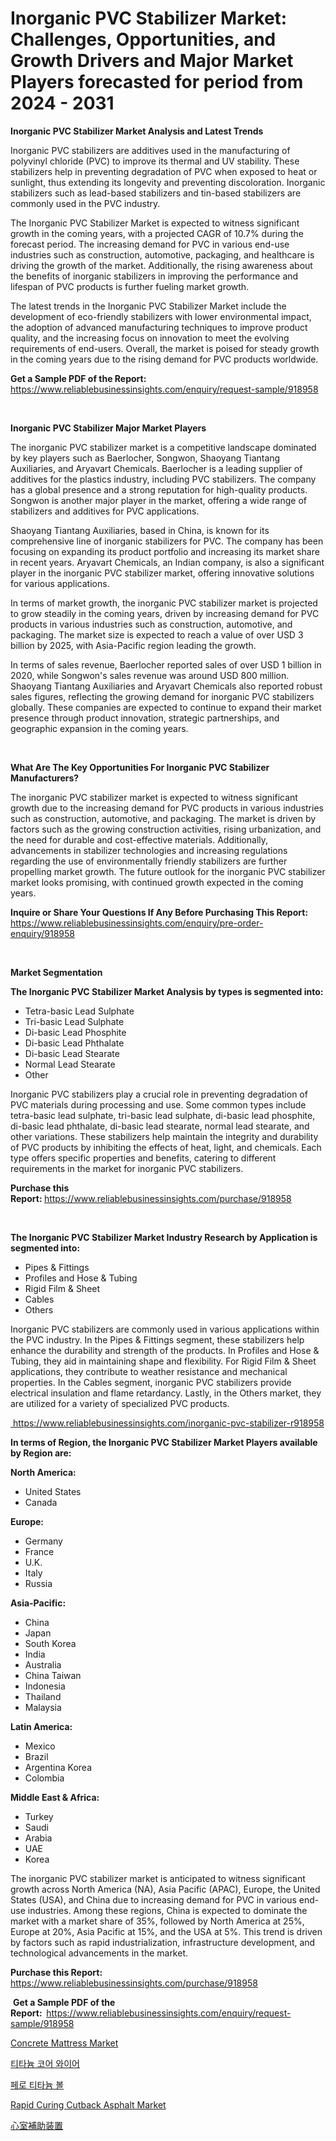 <p><h1>Inorganic PVC Stabilizer Market: Challenges, Opportunities, and Growth Drivers and Major Market Players forecasted for period from 2024 - 2031</h1></p><p><strong>Inorganic PVC Stabilizer Market Analysis and Latest Trends</strong></p>
<p><p>Inorganic PVC stabilizers are additives used in the manufacturing of polyvinyl chloride (PVC) to improve its thermal and UV stability. These stabilizers help in preventing degradation of PVC when exposed to heat or sunlight, thus extending its longevity and preventing discoloration. Inorganic stabilizers such as lead-based stabilizers and tin-based stabilizers are commonly used in the PVC industry.</p><p>The Inorganic PVC Stabilizer Market is expected to witness significant growth in the coming years, with a projected CAGR of 10.7% during the forecast period. The increasing demand for PVC in various end-use industries such as construction, automotive, packaging, and healthcare is driving the growth of the market. Additionally, the rising awareness about the benefits of inorganic stabilizers in improving the performance and lifespan of PVC products is further fueling market growth.</p><p>The latest trends in the Inorganic PVC Stabilizer Market include the development of eco-friendly stabilizers with lower environmental impact, the adoption of advanced manufacturing techniques to improve product quality, and the increasing focus on innovation to meet the evolving requirements of end-users. Overall, the market is poised for steady growth in the coming years due to the rising demand for PVC products worldwide.</p></p>
<p><strong>Get a Sample PDF of the Report:&nbsp;</strong> <a href="https://www.reliablebusinessinsights.com/enquiry/request-sample/918958">https://www.reliablebusinessinsights.com/enquiry/request-sample/918958</a></p>
<p>&nbsp;</p>
<p><strong>Inorganic PVC Stabilizer Major Market Players</strong></p>
<p><p>The inorganic PVC stabilizer market is a competitive landscape dominated by key players such as Baerlocher, Songwon, Shaoyang Tiantang Auxiliaries, and Aryavart Chemicals. Baerlocher is a leading supplier of additives for the plastics industry, including PVC stabilizers. The company has a global presence and a strong reputation for high-quality products. Songwon is another major player in the market, offering a wide range of stabilizers and additives for PVC applications.</p><p>Shaoyang Tiantang Auxiliaries, based in China, is known for its comprehensive line of inorganic stabilizers for PVC. The company has been focusing on expanding its product portfolio and increasing its market share in recent years. Aryavart Chemicals, an Indian company, is also a significant player in the inorganic PVC stabilizer market, offering innovative solutions for various applications.</p><p>In terms of market growth, the inorganic PVC stabilizer market is projected to grow steadily in the coming years, driven by increasing demand for PVC products in various industries such as construction, automotive, and packaging. The market size is expected to reach a value of over USD 3 billion by 2025, with Asia-Pacific region leading the growth.</p><p>In terms of sales revenue, Baerlocher reported sales of over USD 1 billion in 2020, while Songwon's sales revenue was around USD 800 million. Shaoyang Tiantang Auxiliaries and Aryavart Chemicals also reported robust sales figures, reflecting the growing demand for inorganic PVC stabilizers globally. These companies are expected to continue to expand their market presence through product innovation, strategic partnerships, and geographic expansion in the coming years.</p></p>
<p>&nbsp;</p>
<p><strong>What Are The Key Opportunities For Inorganic PVC Stabilizer Manufacturers?</strong></p>
<p><p>The inorganic PVC stabilizer market is expected to witness significant growth due to the increasing demand for PVC products in various industries such as construction, automotive, and packaging. The market is driven by factors such as the growing construction activities, rising urbanization, and the need for durable and cost-effective materials. Additionally, advancements in stabilizer technologies and increasing regulations regarding the use of environmentally friendly stabilizers are further propelling market growth. The future outlook for the inorganic PVC stabilizer market looks promising, with continued growth expected in the coming years.</p></p>
<p><strong>Inquire or Share Your Questions If Any Before Purchasing This Report:</strong> <a href="https://www.reliablebusinessinsights.com/enquiry/pre-order-enquiry/918958">https://www.reliablebusinessinsights.com/enquiry/pre-order-enquiry/918958</a></p>
<p>&nbsp;</p>
<p><strong>Market Segmentation</strong></p>
<p><strong>The Inorganic PVC Stabilizer Market Analysis by types is segmented into:</strong></p>
<p><ul><li>Tetra-basic Lead Sulphate</li><li>Tri-basic Lead Sulphate</li><li>Di-basic Lead Phosphite</li><li>Di-basic Lead Phthalate</li><li>Di-basic Lead Stearate</li><li>Normal Lead Stearate</li><li>Other</li></ul></p>
<p><p>Inorganic PVC stabilizers play a crucial role in preventing degradation of PVC materials during processing and use. Some common types include tetra-basic lead sulphate, tri-basic lead sulphate, di-basic lead phosphite, di-basic lead phthalate, di-basic lead stearate, normal lead stearate, and other variations. These stabilizers help maintain the integrity and durability of PVC products by inhibiting the effects of heat, light, and chemicals. Each type offers specific properties and benefits, catering to different requirements in the market for inorganic PVC stabilizers.</p></p>
<p><strong>Purchase this Report:&nbsp;</strong><a href="https://www.reliablebusinessinsights.com/purchase/918958">https://www.reliablebusinessinsights.com/purchase/918958</a></p>
<p>&nbsp;</p>
<p><strong>The Inorganic PVC Stabilizer Market Industry Research by Application is segmented into:</strong></p>
<p><ul><li>Pipes & Fittings</li><li>Profiles and Hose & Tubing</li><li>Rigid Film & Sheet</li><li>Cables</li><li>Others</li></ul></p>
<p><p>Inorganic PVC stabilizers are commonly used in various applications within the PVC industry. In the Pipes & Fittings segment, these stabilizers help enhance the durability and strength of the products. In Profiles and Hose & Tubing, they aid in maintaining shape and flexibility. For Rigid Film & Sheet applications, they contribute to weather resistance and mechanical properties. In the Cables segment, inorganic PVC stabilizers provide electrical insulation and flame retardancy. Lastly, in the Others market, they are utilized for a variety of specialized PVC products.</p></p>
<p><a href="https://www.reliablebusinessinsights.com/inorganic-pvc-stabilizer-r918958">&nbsp;https://www.reliablebusinessinsights.com/inorganic-pvc-stabilizer-r918958</a></p>
<p><strong>In terms of Region, the Inorganic PVC Stabilizer Market Players available by Region are:</strong></p>
<p>
    <p> <strong> North America: </strong>
        <ul>
            <li>United States</li>
            <li>Canada</li>
        </ul>
        </p> 
    <p> <strong> Europe: </strong>
        <ul>
            <li>Germany</li>
            <li>France</li>
            <li>U.K.</li>
            <li>Italy</li>
            <li>Russia</li>
        </ul>
        </p> 
    <p> <strong> Asia-Pacific: </strong>
        <ul>
            <li>China</li>
            <li>Japan</li>
            <li>South Korea</li>
            <li>India</li>
            <li>Australia</li>
            <li>China Taiwan</li>
            <li>Indonesia</li>
            <li>Thailand</li>
            <li>Malaysia</li>
        </ul>
        </p> 
    <p> <strong> Latin America: </strong>
        <ul>
            <li>Mexico</li>
            <li>Brazil</li>
            <li>Argentina Korea</li>
            <li>Colombia</li>
        </ul>
        </p> 
    <p> <strong> Middle East & Africa: </strong>
        <ul>
            <li>Turkey</li>
            <li>Saudi</li>
            <li>Arabia</li>
            <li>UAE</li>
            <li>Korea</li>
        </ul>
    </p>
    </p>
<p><p>The inorganic PVC stabilizer market is anticipated to witness significant growth across North America (NA), Asia Pacific (APAC), Europe, the United States (USA), and China due to increasing demand for PVC in various end-use industries. Among these regions, China is expected to dominate the market with a market share of 35%, followed by North America at 25%, Europe at 20%, Asia Pacific at 15%, and the USA at 5%. This trend is driven by factors such as rapid industrialization, infrastructure development, and technological advancements in the market.</p></p>
<p><strong>Purchase this Report: </strong><a href="https://www.reliablebusinessinsights.com/purchase/918958">https://www.reliablebusinessinsights.com/purchase/918958</a></p>
<p>&nbsp;<strong>Get a Sample PDF of the Report:&nbsp;&nbsp;</strong><a href="https://www.reliablebusinessinsights.com/enquiry/request-sample/918958">https://www.reliablebusinessinsights.com/enquiry/request-sample/918958</a></p>
<p><strong></strong></p>
<p><p><a href="https://github.com/airdrophunter675/Market-Research-Report-List-1/blob/main/concrete-mattress-market.md">Concrete Mattress Market</a></p><p><a href="https://github.com/bossladyaries0/Market-Research-Report-List-1/blob/main/9523699141079.md">티타늄 코어 와이어</a></p><p><a href="https://github.com/DavidCarter19662022/Market-Research-Report-List-1/blob/main/8789238141080.md">페로 티타늄 볼</a></p><p><a href="https://github.com/ayamsauke86/Market-Research-Report-List-1/blob/main/rapid-curing-cutback-asphalt-market.md">Rapid Curing Cutback Asphalt Market</a></p><p><a href="https://github.com/adcxff01450218/Market-Research-Report-List-2/blob/main/6120784135577.md">心室補助装置</a></p></p>